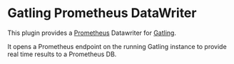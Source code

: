 # Gatling Prometheus DataWriter

This plugin provides a [Prometheus](https://prometheus.io) Datawriter for [Gatling](https://gatling.io).

It opens a Prometheus endpoint on the running Gatling instance to provide real time results to a Prometheus DB.

